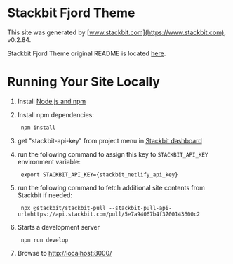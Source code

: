 # Stackbit Fjord Theme

This site was generated by [www.stackbit.com](https://www.stackbit.com), v0.2.84.

Stackbit Fjord Theme original README is located [here](./README.theme.md).

# Running Your Site Locally

1. Install [Node.js and npm](https://nodejs.org/en/)

1. Install npm dependencies:

        npm install

1. get "stackbit-api-key" from project menu in [Stackbit dashboard](https://app.stackbit.com/dashboard)

1. run the following command to assign this key to `STACKBIT_API_KEY` environment variable:

        export STACKBIT_API_KEY={stackbit_netlify_api_key}

1. run the following command to fetch additional site contents from Stackbit if needed:

        npx @stackbit/stackbit-pull --stackbit-pull-api-url=https://api.stackbit.com/pull/5e7a94067b4f3700143600c2

1. Starts a development server

        npm run develop

1. Browse to [http://localhost:8000/](http://localhost:8000/)
